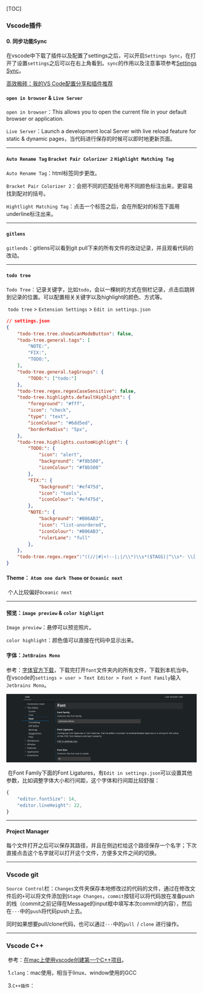 [TOC]

### Vscode插件

#### 0. 同步功能Sync

​	在vscode中下载了插件以及配置了settings之后，可以开启`Settings Sync`，在打开了设置`settings`之后可以在右上角看到。`sync`的作用以及注意事项参考[Settings Sync](https://code.visualstudio.com/docs/editor/settings-sync)。

[高效搬砖：我的VS Code配置分享和插件推荐](https://my.oschina.net/u/4593024/blog/4549653/)

#### `open in browser` & `Live Server`

`open in browser`：This allows you to open the current file in your default browser or application.

`Live Server`：Launch a development local Server with live reload feature for static & dynamic pages，当代码进行保存的时候可以即时地更新页面。

****

#### `Auto Rename Tag` `Bracket Pair Colorizer 2` `Highlight Matching Tag`

`Auto Rename Tag`：html标签同步更改。

 `Bracket Pair Colorizer 2`：会把不同的匹配括号用不同颜色标注出来，更容易找到配对的括号。

 `Hightlight Matching Tag`：点击一个标签之后，会在所配对的标签下面用underline标注出来。

------------

####  `gitlens`

`gitlends`：gitlens可以看到git pull下来的所有文件的改动记录，并且观看代码的改动。

---

#### `todo tree`

`Todo Tree`：记录关键字，比如`todo`，会以一棵树的方式在侧栏记录，点击后跳转到记录的位置。可以配置相关关键字以及highlight的颜色、方式等。

​		`todo tree` > `Extension Settings` > `Edit in settings.json` 

```json
// settings.json
{
    "todo-tree.tree.showScanModeButton": false,
    "todo-tree.general.tags": [
        "NOTE:",
        "FIX:",
        "TODO:",
    ],
    "todo-tree.general.tagGroups": {
        "TODO:": ["todo:"]
    },
    "todo-tree.regex.regexCaseSensitive": false,
    "todo-tree.highlights.defaultHighlight": {
        "foreground": "#fff",
        "icon": "check",
        "type": "text",
        "iconColour": "#6dd5ed",
        "borderRadius": "5px",
    },
    "todo-tree.highlights.customHighlight": {
        "TODO:": {
            "icon": "alert",
            "background": "#f8b500",
            "iconColour": "#f8b500"
        },
        "FIX:": {
            "background": "#ef475d",
            "icon": "tools",
            "iconColour": "#ef475d",
        },
        "NOTE:": {
            "background": "#B06AB3",
            "icon": "list-unordered",
            "iconColour": "#B06AB3",
            "rulerLane": "full"
        },
    },
    "todo-tree.regex.regex":"((//|#|<!--|;|/\\*)\\s*($TAGS)|^\\s*- \\[ \\])",
}
```

#### Theme： `Atom one dark Theme` or `Oceanic next`

​	个人比较偏好`Oceanic next`

****

#### 预览：`image preview` & `color highlignt`

`Image preview`：悬停可以预览照片。

`color highlight`：颜色值可以直接在代码中显示出来。

#### 字体：`JetBrains Mono`

参考：[字体官方下载](https://www.jetbrains.com/lp/mono/)，下载完打开`font`文件夹内的所有文件，下载到本机当中。在vscode的`settings > user > Text Editor > Font > Font Family`输入`Jetbrains Mono`。 

<img src="./images/Jetbrains-mono.png" alt="image-20210325224048865" style="zoom:50%;" />

​	在Font Family下面的Font Ligatures，有`Edit in settings.json`可以设置其他参数，比如调整字体大小和行间距，这个字体和行间距比较舒服：

```js
{
  	"editor.fontSize": 14,
    "editor.lineHeight": 22,
}
```

****

#### Project Manager

​	每个文件打开之后可以保存其路径，并且在侧边栏给这个路径保存一个名字；下次直接点击这个名字就可以打开这个文件，方便多文件之间的切换。

****

### Vscode git

​		`Source Control`栏：`Changes`文件夹保存本地修改过的代码的文件，通过在修改文件后的`+`可以将文件添加到`Stage Changes`，`commit`按钮可以将代码放在准备push的栈（commit之前记得在Message的input框中填写本次commit的内容），然后在`···`中的`push`将代码push上去。

​		同时如果想要pull/clone代码，也可以通过`···`中的`pull `/ `clone` 进行操作。

****

### Vscode C++

​	参考：[在mac上使用vscode创建第一个C++项目](https://blog.csdn.net/brazy/article/details/92801958)。

​	1.`clang`：mac使用，相当于linux、window使用的GCC

​	3.`C++插件`：